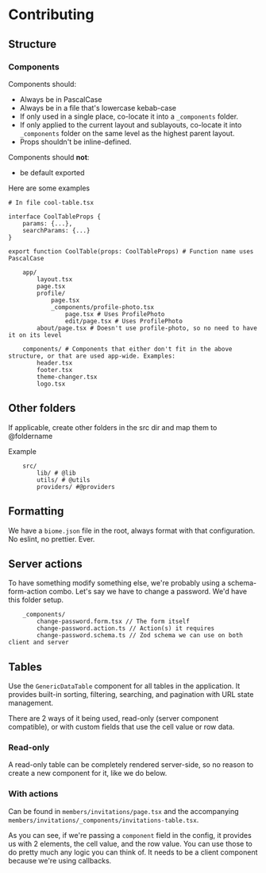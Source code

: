 # Contributing

## Structure
### Components

Components should:
 - Always be in PascalCase
 - Always be in a file that's lowercase kebab-case
 - If only used in a single place, co-locate it into a `_components` folder. 
 - If only applied to the current layout and sublayouts, co-locate it into `_components` folder on the same level as the highest parent layout.
 - Props shouldn't be inline-defined.


Components should **not**:
 - be default exported


Here are some examples

```tsx
# In file cool-table.tsx

interface CoolTableProps {
    params: {...},
    searchParams: {...}
}

export function CoolTable(props: CoolTableProps) # Function name uses PascalCase
```


 
```
    app/
        layout.tsx
        page.tsx
        profile/
            page.tsx
            _components/profile-photo.tsx
                page.tsx # Uses ProfilePhoto
                edit/page.tsx # Uses ProfilePhoto
        about/page.tsx # Doesn't use profile-photo, so no need to have it on its level

    components/ # Components that either don't fit in the above structure, or that are used app-wide. Examples:
        header.tsx
        footer.tsx
        theme-changer.tsx
        logo.tsx
```

## Other folders

If applicable, create other folders in the src dir and map them to @foldername

Example
```
    src/
        lib/ # @lib
        utils/ # @utils
        providers/ #@providers
```

## Formatting

We have a `biome.json` file in the root, always format with that configuration. No eslint, no prettier. Ever.

## Server actions

To have something modify something else, we're probably using a schema-form-action combo.
Let's say we have to change a password. We'd have this folder setup.
```
    _components/
        change-password.form.tsx // The form itself
        change-password.action.ts // Action(s) it requires
        change-password.schema.ts // Zod schema we can use on both client and server
```

## Tables

Use the `GenericDataTable` component for all tables in the application. It provides built-in sorting, filtering, searching, and pagination with URL state management.

There are 2 ways of it being used, read-only (server component compatible),
or with custom fields that use the cell value or row data.

### Read-only
A read-only table can be completely rendered server-side, so no reason to create a new component for it, like we do below.

### With actions
Can be found in `members/invitations/page.tsx` and the accompanying `members/invitations/_components/invitations-table.tsx`.

As you can see, if we're passing a `component` field in the config, it provides us with 2 elements, the cell value, and the row value. You can use those to do pretty much any logic you can think of. It needs to be a client component because we're using callbacks.
